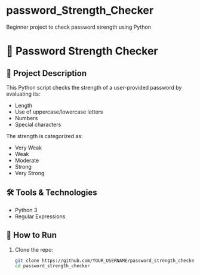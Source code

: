 # password_Strength_Checker
 Beginner project to check password strength using Python
# 🔐 Password Strength Checker

## 📌 Project Description
This Python script checks the strength of a user-provided password by evaluating its:
- Length
- Use of uppercase/lowercase letters
- Numbers
- Special characters

The strength is categorized as:
- Very Weak
- Weak
- Moderate
- Strong
- Very Strong

## 🛠️ Tools & Technologies
- Python 3
- Regular Expressions

## 🚀 How to Run

1. Clone the repo:
   ```bash
   git clone https://github.com/YOUR_USERNAME/password_strength_checker.git
   cd password_strength_checker
